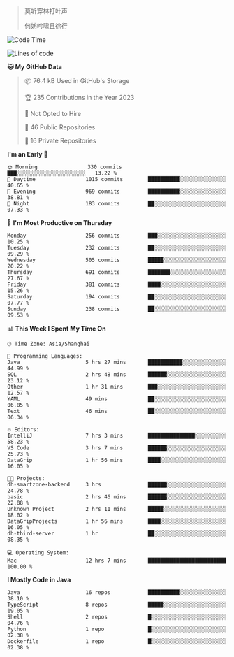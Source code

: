 > 莫听穿林打叶声
> 
> 何妨吟啸且徐行

<!-- ![Github Stats](https://github-readme-stats.vercel.app/api?username=catch6&count_private=true&show_icons=true&theme=gruvbox) -->

<!-- ![Top Langs](https://github-readme-stats.vercel.app/api/top-langs/?username=catch6&layout=compact) -->

<!--START_SECTION:waka-->
![Code Time](http://img.shields.io/badge/Code%20Time-640%20hrs%2025%20mins-blue)

![Lines of code](https://img.shields.io/badge/From%20Hello%20World%20I%27ve%20Written-9.4%20million%20lines%20of%20code-blue)

**🐱 My GitHub Data** 

> 📦 76.4 kB Used in GitHub's Storage 
 > 
> 🏆 235 Contributions in the Year 2023
 > 
> 🚫 Not Opted to Hire
 > 
> 📜 46 Public Repositories 
 > 
> 🔑 16 Private Repositories 
 > 
**I'm an Early 🐤** 

```text
🌞 Morning                330 commits         ███░░░░░░░░░░░░░░░░░░░░░░   13.22 % 
🌆 Daytime                1015 commits        ██████████░░░░░░░░░░░░░░░   40.65 % 
🌃 Evening                969 commits         ██████████░░░░░░░░░░░░░░░   38.81 % 
🌙 Night                  183 commits         ██░░░░░░░░░░░░░░░░░░░░░░░   07.33 % 
```
📅 **I'm Most Productive on Thursday** 

```text
Monday                   256 commits         ███░░░░░░░░░░░░░░░░░░░░░░   10.25 % 
Tuesday                  232 commits         ██░░░░░░░░░░░░░░░░░░░░░░░   09.29 % 
Wednesday                505 commits         █████░░░░░░░░░░░░░░░░░░░░   20.22 % 
Thursday                 691 commits         ███████░░░░░░░░░░░░░░░░░░   27.67 % 
Friday                   381 commits         ████░░░░░░░░░░░░░░░░░░░░░   15.26 % 
Saturday                 194 commits         ██░░░░░░░░░░░░░░░░░░░░░░░   07.77 % 
Sunday                   238 commits         ██░░░░░░░░░░░░░░░░░░░░░░░   09.53 % 
```


📊 **This Week I Spent My Time On** 

```text
🕑︎ Time Zone: Asia/Shanghai

💬 Programming Languages: 
Java                     5 hrs 27 mins       ███████████░░░░░░░░░░░░░░   44.99 % 
SQL                      2 hrs 48 mins       ██████░░░░░░░░░░░░░░░░░░░   23.12 % 
Other                    1 hr 31 mins        ███░░░░░░░░░░░░░░░░░░░░░░   12.57 % 
YAML                     49 mins             ██░░░░░░░░░░░░░░░░░░░░░░░   06.85 % 
Text                     46 mins             ██░░░░░░░░░░░░░░░░░░░░░░░   06.34 % 

🔥 Editors: 
IntelliJ                 7 hrs 3 mins        ███████████████░░░░░░░░░░   58.23 % 
VS Code                  3 hrs 7 mins        ██████░░░░░░░░░░░░░░░░░░░   25.73 % 
DataGrip                 1 hr 56 mins        ████░░░░░░░░░░░░░░░░░░░░░   16.05 % 

🐱‍💻 Projects: 
dh-smartzone-backend     3 hrs               ██████░░░░░░░░░░░░░░░░░░░   24.78 % 
basic                    2 hrs 46 mins       ██████░░░░░░░░░░░░░░░░░░░   22.88 % 
Unknown Project          2 hrs 11 mins       █████░░░░░░░░░░░░░░░░░░░░   18.02 % 
DataGripProjects         1 hr 56 mins        ████░░░░░░░░░░░░░░░░░░░░░   16.05 % 
dh-third-server          1 hr                ██░░░░░░░░░░░░░░░░░░░░░░░   08.35 % 

💻 Operating System: 
Mac                      12 hrs 7 mins       █████████████████████████   100.00 % 
```

**I Mostly Code in Java** 

```text
Java                     16 repos            ██████████░░░░░░░░░░░░░░░   38.10 % 
TypeScript               8 repos             █████░░░░░░░░░░░░░░░░░░░░   19.05 % 
Shell                    2 repos             █░░░░░░░░░░░░░░░░░░░░░░░░   04.76 % 
Python                   1 repo              █░░░░░░░░░░░░░░░░░░░░░░░░   02.38 % 
Dockerfile               1 repo              █░░░░░░░░░░░░░░░░░░░░░░░░   02.38 % 
```




<!--END_SECTION:waka-->
